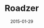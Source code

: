 ---
layout: site
title: "Roadzer"
date: 2015-01-29
categories: [community]
version: 1.4.7
major: 1
minor: 4
patch: 7
slug: roadzer
link: http://roadzer.com/
submitter: jorluiseptor
permalink: /sites/:slug
---
